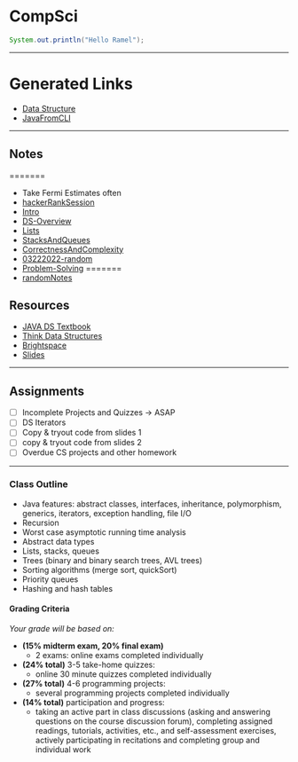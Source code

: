 # CompSci

```java
System.out.println("Hello Ramel");
```
------------------------------------------------------------
# Generated Links

- [Data Structure](dataStructures)
- [JavaFromCLI](JavaFromCLI)

------------------------------------------------------------
## Notes
=======
- Take Fermi Estimates often 
- [hackerRankSession](220314-1223-hackerranksession.md)
- [Intro](Intro.md)
- [DS-Overview](DS-Overview.md)
- [Lists](ListPI-III.md)
- [StacksAndQueues](StacksAndQueues.md)
- [CorrectnessAndComplexity](CorrectnessAndComplexity.md)
- [03222022-random](03222022-random.md)
- [Problem-Solving](Problem-Solving.md)
=======
- [randomNotes](220320-2041-randomnotes.md)
 
## Resources
* [JAVA DS Textbook](file:javaDS.pdf)
* [Think Data Structures](file:think-data-struct.pdf) 
* [Brightspace](https://brightspace.nyu.edu/d2l/home/163136)
* [Slides](https://cs.nyu.edu/~joannakl/cs102_s22/slides/)



------------------------------------------------------------
## Assignments
- [ ] Incomplete Projects and Quizzes -> ASAP
- [ ] DS Iterators
- [ ] Copy & tryout code from slides 1
- [ ] copy & tryout code from slides 2
- [ ] Overdue CS projects and other homework

------------------------------------------------------------
### Class Outline
-   Java features: abstract classes, interfaces, inheritance, polymorphism, generics, iterators, exception handling, file I/O
-   Recursion
-   Worst case asymptotic running time analysis
-   Abstract data types
-   Lists, stacks, queues
-   Trees (binary and binary search trees, AVL trees)
-   Sorting algorithms (merge sort, quickSort)
-   Priority queues
-   Hashing and hash tables


#### Grading Criteria
*Your grade will be based on:*
- **(15% midterm exam, 20% final exam)** 
	- 2 exams: online exams completed individually
- **(24% total)** 3-5 take-home quizzes:
	- online 30 minute quizzes completed individually
- **(27% total)** 4-6 programming projects: 
	- several programming projects completed individually 
- **(14% total)** participation and progress: 
	- taking an active part in class discussions (asking and answering questions on the course discussion forum), 
      completing assigned readings, tutorials, activities, etc., and self-assessment exercises, 
      actively participating in recitations and completing group and individual work
